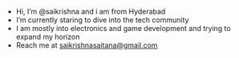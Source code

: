 - Hi, I’m @saikrishna and i am from Hyderabad
- I’m currently staring to dive into the tech community
- I am mostly into electronics and game development and trying to expand my horizon
- Reach me at saikrishnasaitana@gmail.com


<!---
Krishna6025/Krishna6025 is a ✨ special ✨ repository because its `README.md` (this file) appears on your GitHub profile.
You can click the Preview link to take a look at your changes.
--->
